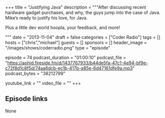 +++
title = "Justifying Java"
description = """After discussing recent hardware gadget purchases, and why, the guys jump into the case of Java. Mike’s ready to justify his love, for Java.

Plus a little dev world hoopla, your feedback, and more!

"""
date = "2013-11-04"
draft = false
categories = ["Coder Radio"]
tags = []
hosts = ["chris","michael"]
guests = []
sponsors = []
header_image = "/images/shows/coderradio.png"
type = "episode"

episode = 74
podcast_duration = "01:00:10"
podcast_file = "https://aphid.fireside.fm/d/1437767933/b44de5fa-47c1-4e94-bf9e-c72f8d1c8f5d/74aa6dcb-ec1b-417b-a85e-6d47161dfe9a.mp3"
podcast_bytes = "38212799"

youtube_link = ""
video_file = ""
+++

## Episode links

None

